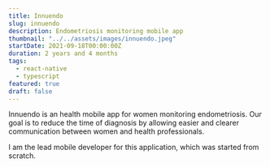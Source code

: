```yaml
---
title: Innuendo
slug: innuendo
description: Endometriosis monitoring mobile app
thumbnail: "../../assets/images/innuendo.jpeg"
startDate: 2021-09-18T00:00:00Z
duration: 2 years and 4 months
tags:
  - react-native
  - typescript
featured: true
draft: false
---
```


Innuendo is an health mobile app for women monitoring endometriosis.
Our goal is to reduce the time of diagnosis by allowing easier and clearer communication between women and health professionals.

I am the lead mobile developer for this application, which was started from scratch.


